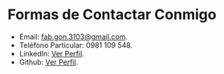 # Formas de Contactar Conmigo

* Email: <a href="mailto:fab.gon.3103@gmail.com">fab.gon.3103@gmail.com</a>.
* Teléfono Particular: 0981 109 548.
* LinkedIn: <a href="www.linkedin.com/in/fabio-antonio-gonzález-sosa-70063a5b">Ver Perfil</a>.
* Github: <a href="https://github.com/fabiuxx">Ver Perfil</a>.